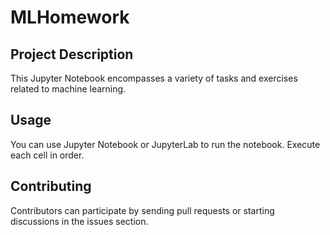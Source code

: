 # MLHomework

## Project Description

This Jupyter Notebook encompasses a variety of tasks and exercises related to machine learning.

## Usage

You can use Jupyter Notebook or JupyterLab to run the notebook. Execute each cell in order.

## Contributing

Contributors can participate by sending pull requests or starting discussions in the issues section.
